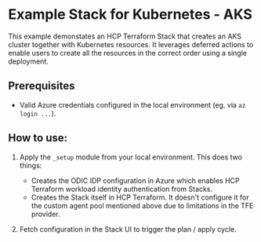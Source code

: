 # Example Stack for Kubernetes - AKS
This example demonstates an HCP Terraform Stack that creates an AKS cluster together with Kubernetes resources. 
It leverages deferred actions to enable users to create all the resources in the correct order using a single deployment.

## Prerequisites

* Valid Azure credentials configured in the local environment (eg. via `az login ...`).

## How to use:

1. Apply the `_setup` module from your local environment. This does two things:
    * Creates the ODIC IDP configuration in Azure which enables HCP Terraform workload identity authentication from Stacks.
    * Creates the Stack itself in HCP Terraform. It doesn't configure it for the custom agent pool mentioned above due to limitations in the TFE provider.
    
2. Fetch configuration in the Stack UI to trigger the plan / apply cycle.
